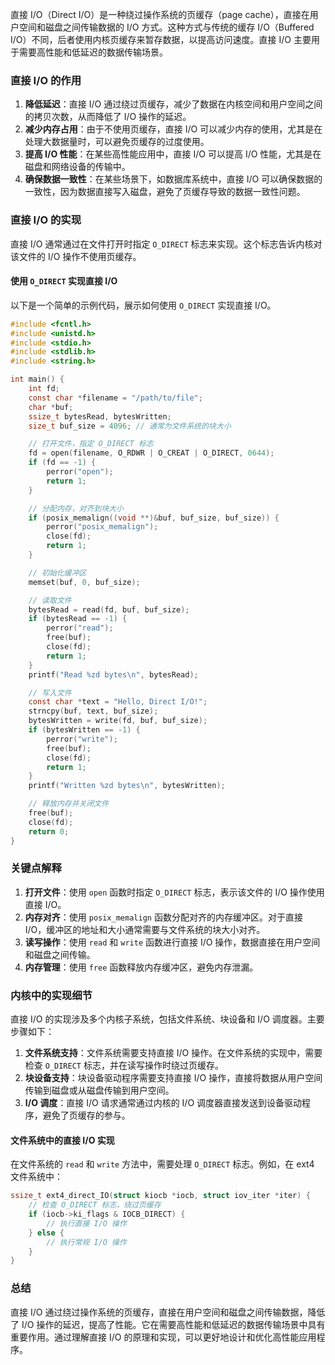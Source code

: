 直接 I/O（Direct I/O）是一种绕过操作系统的页缓存（page cache），直接在用户空间和磁盘之间传输数据的 I/O 方式。这种方式与传统的缓存 I/O（Buffered I/O）不同，后者使用内核页缓存来暂存数据，以提高访问速度。直接 I/O 主要用于需要高性能和低延迟的数据传输场景。

### 直接 I/O 的作用

1. **降低延迟**：直接 I/O 通过绕过页缓存，减少了数据在内核空间和用户空间之间的拷贝次数，从而降低了 I/O 操作的延迟。
2. **减少内存占用**：由于不使用页缓存，直接 I/O 可以减少内存的使用，尤其是在处理大数据量时，可以避免页缓存的过度使用。
3. **提高 I/O 性能**：在某些高性能应用中，直接 I/O 可以提高 I/O 性能，尤其是在磁盘和网络设备的传输中。
4. **确保数据一致性**：在某些场景下，如数据库系统中，直接 I/O 可以确保数据的一致性，因为数据直接写入磁盘，避免了页缓存导致的数据一致性问题。

### 直接 I/O 的实现

直接 I/O 通常通过在文件打开时指定 `O_DIRECT` 标志来实现。这个标志告诉内核对该文件的 I/O 操作不使用页缓存。

#### 使用 `O_DIRECT` 实现直接 I/O

以下是一个简单的示例代码，展示如何使用 `O_DIRECT` 实现直接 I/O。

```c
#include <fcntl.h>
#include <unistd.h>
#include <stdio.h>
#include <stdlib.h>
#include <string.h>

int main() {
    int fd;
    const char *filename = "/path/to/file";
    char *buf;
    ssize_t bytesRead, bytesWritten;
    size_t buf_size = 4096; // 通常为文件系统的块大小

    // 打开文件，指定 O_DIRECT 标志
    fd = open(filename, O_RDWR | O_CREAT | O_DIRECT, 0644);
    if (fd == -1) {
        perror("open");
        return 1;
    }

    // 分配内存，对齐到块大小
    if (posix_memalign((void **)&buf, buf_size, buf_size)) {
        perror("posix_memalign");
        close(fd);
        return 1;
    }

    // 初始化缓冲区
    memset(buf, 0, buf_size);

    // 读取文件
    bytesRead = read(fd, buf, buf_size);
    if (bytesRead == -1) {
        perror("read");
        free(buf);
        close(fd);
        return 1;
    }
    printf("Read %zd bytes\n", bytesRead);

    // 写入文件
    const char *text = "Hello, Direct I/O!";
    strncpy(buf, text, buf_size);
    bytesWritten = write(fd, buf, buf_size);
    if (bytesWritten == -1) {
        perror("write");
        free(buf);
        close(fd);
        return 1;
    }
    printf("Written %zd bytes\n", bytesWritten);

    // 释放内存并关闭文件
    free(buf);
    close(fd);
    return 0;
}
```

### 关键点解释

1. **打开文件**：使用 `open` 函数时指定 `O_DIRECT` 标志，表示该文件的 I/O 操作使用直接 I/O。
2. **内存对齐**：使用 `posix_memalign` 函数分配对齐的内存缓冲区。对于直接 I/O，缓冲区的地址和大小通常需要与文件系统的块大小对齐。
3. **读写操作**：使用 `read` 和 `write` 函数进行直接 I/O 操作，数据直接在用户空间和磁盘之间传输。
4. **内存管理**：使用 `free` 函数释放内存缓冲区，避免内存泄漏。

### 内核中的实现细节

直接 I/O 的实现涉及多个内核子系统，包括文件系统、块设备和 I/O 调度器。主要步骤如下：

1. **文件系统支持**：文件系统需要支持直接 I/O 操作。在文件系统的实现中，需要检查 `O_DIRECT` 标志，并在读写操作时绕过页缓存。
2. **块设备支持**：块设备驱动程序需要支持直接 I/O 操作，直接将数据从用户空间传输到磁盘或从磁盘传输到用户空间。
3. **I/O 调度**：直接 I/O 请求通常通过内核的 I/O 调度器直接发送到设备驱动程序，避免了页缓存的参与。

#### 文件系统中的直接 I/O 实现

在文件系统的 `read` 和 `write` 方法中，需要处理 `O_DIRECT` 标志。例如，在 ext4 文件系统中：

```c
ssize_t ext4_direct_IO(struct kiocb *iocb, struct iov_iter *iter) {
    // 检查 O_DIRECT 标志，绕过页缓存
    if (iocb->ki_flags & IOCB_DIRECT) {
        // 执行直接 I/O 操作
    } else {
        // 执行常规 I/O 操作
    }
}
```

### 总结

直接 I/O 通过绕过操作系统的页缓存，直接在用户空间和磁盘之间传输数据，降低了 I/O 操作的延迟，提高了性能。它在需要高性能和低延迟的数据传输场景中具有重要作用。通过理解直接 I/O 的原理和实现，可以更好地设计和优化高性能应用程序。